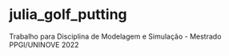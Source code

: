 # julia_golf_putting
Trabalho para Disciplina de Modelagem e Simulação - Mestrado PPGI/UNINOVE 2022
